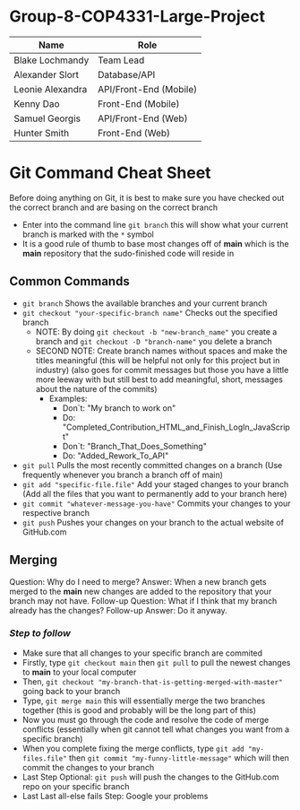 # Group-8-COP4331-Large-Project

|Name|Role|
|----|----|
|Blake Lochmandy|Team Lead|
|Alexander Slort|Database/API|
|Leonie Alexandra|API/Front-End (Mobile)|
|Kenny Dao|Front-End (Mobile)|
|Samuel Georgis|API/Front-End (Web)|
|Hunter Smith|Front-End (Web)|


# Git Command Cheat Sheet

Before doing anything on Git, it is best to make sure you have checked out the correct branch and are basing on the correct branch

- Enter into the command line `git branch` this will show what your current branch is marked with the `*` symbol
- It is a good rule of thumb to base most changes off of **main** which is the **main** repository that the sudo-finished code will reside in


## Common Commands

- `git branch` Shows the available branches and your current branch
- `git checkout "your-specific-branch name"` Checks out the specified branch
    - NOTE: By doing `git checkout -b "new-branch_name"` you create a branch and `git checkout -D "branch-name"` you delete a branch
    - SECOND NOTE: Create branch names without spaces and make the titles meaningful (this will be helpful not only for this project but in industry) (also goes for commit messages but those you have a little more leeway with but still best to add meaningful, short, messages about the nature of the commits)
        - Examples:
            - Don`t: "My branch to work on"
            - Do: "Completed_Contribution_HTML_and_Finish_LogIn_JavaScript"
            - Don`t: "Branch_That_Does_Something"
            - Do: "Added_Rework_To_API"
- `git pull` Pulls the most recently committed changes on a branch (Use frequently whenever you branch a branch off of main)
- `git add "specific-file.file"` Add your staged changes to your branch (Add all the files that you want to permanently add to your branch here)
- `git commit "whatever-message-you-have"` Commits your changes to your respective branch
- `git push` Pushes your changes on your branch to the actual website of GitHub.com


## Merging

Question: Why do I need to merge?
Answer: When a new branch gets merged to the **main** new changes are added to the repository that your branch may not have.
Follow-up Question: What if I think that my branch already has the changes?
Follow-up Answer: Do it anyway.

### ***Step to follow***
- Make sure that all changes to your specific branch are commited
- Firstly, type `git checkout main` then `git pull` to pull the newest changes to **main** to your local computer
- Then, `git checkout "my-branch-that-is-getting-merged-with-master"` going back to your branch
- Type, `git merge main` this will essentially merge the two branches together (this is good and probably will be the long part of this)
- Now you must go through the code and resolve the code of merge conflicts (essentially when git cannot tell what changes you want from a specific branch)
- When you complete fixing the merge conflicts, type `git add "my-files.file"` then `git commit "my-funny-little-message"` which will then commit the changes to your branch
- Last Step Optional: `git push` will push the changes to the GitHub.com repo on your specific branch
- Last Last all-else fails Step: Google your problems
